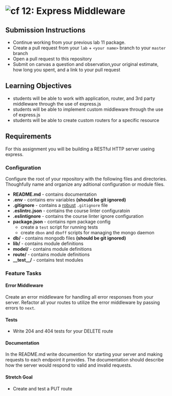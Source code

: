 ![cf](https://i.imgur.com/7v5ASc8.png) 12: Express Middleware
======

## Submission Instructions
* Continue working from your previous lab 11 package.
* Create a pull request from your `lab` + `<your name>` branch to your `master` branch
* Open a pull request to this repository
* Submit on canvas a question and observation,your original estimate, how long you spent, and a link to your pull request

## Learning Objectives  
* students will be able to work with application, router, and 3rd party middleware through the use of express.js
* students will be able to implement custom middleware through the use of express.js
* students will be able to create custom routers for a specific resource

## Requirements
For this assignment you will be building a RESTful HTTP server useing express.

### Configuration
Configure the root of your repository with the following files and directories. Thoughfully name and organize any aditional configuration or module files.
* **README.md** - contains documentation
* **.env** - contains env variables **(should be git ignored)**
* **.gitignore** - contains a [robust](http://gitignore.io) `.gitignore` file
* **.eslintrc.json** - contains the course linter configuratoin
* **.eslintignore** - contains the course linter ignore configuration
* **package.json** - contains npm package config
  * create a `test` script for running tests
  * create `dbon` and `dboff` scripts for managing the mongo daemon
* **db/** - contains mongodb files **(should be git ignored)**
* **lib/** - contains module definitions
* **model/** - contains module definitions
* **route/** - contains module definitions
* **\_\_test\_\_/** - contains test modules

### Feature Tasks  
#### Error Middleware
Create an error middleware for handling all error responses from your server. Refactor all your routes to utilize the error middleware by passing errors to `next`.

#### Tests
* Write 204 and 404 tests for your DELETE route
  
#### Documentation
In the README.md write documention for starting your server and making requests to each endpoint it provides. The documentation should describe how the server would respond to valid and invalid requests.

#### Stretch Goal
* Create and test a PUT route